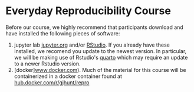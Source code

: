 # Everyday Reproducibility Course

Before our course, we highly recommend that participants download and have installed the following pieces of software: 

1. jupyter lab [jupyter.org](jupyter.org) and/or [RStudio](posit.co/downloads/). If you already have these installed, we recomend you update to the newest version. In particular, we will be making use of Rstudio's [quarto](quarto.org) which may require an update to a newer Rstudio version. 
2. [docker]www.docker.com). Much of the material for this course will be containerized in a docker container found at [hub.docker.com/r/gjhunt/repro](hub.docker.com/r/gjhunt/repro)


